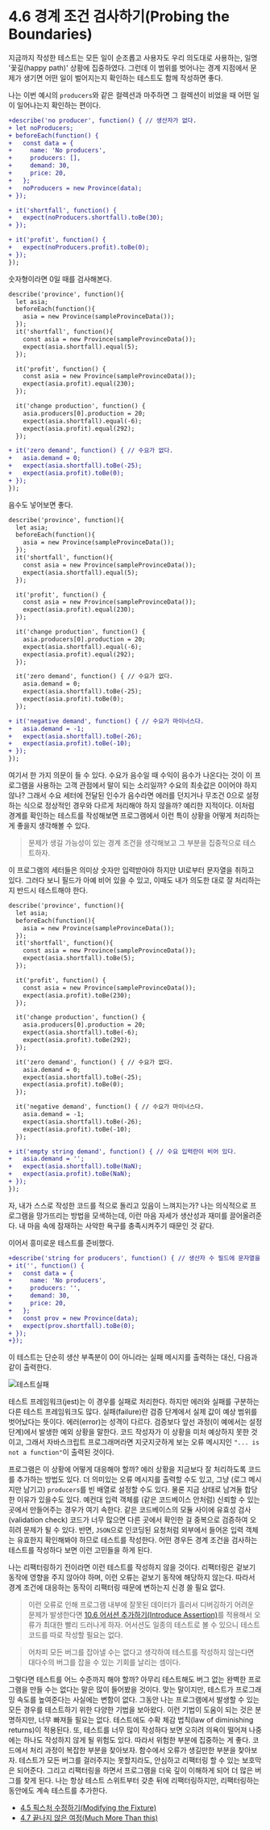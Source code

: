 # 4.6 경계 조건 검사하기(Probing the Boundaries)
지금까지 작성한 테스트는 모든 일이 순조롭고 사용자도 우리 의도대로 사용하는, 일명 '꽃길(happy path)' 상황에 집중하였다. 그런데 이 범위를 벗어나는 경계 지점에서 문제가 생기면 어떤 일이 벌어지는지 확인하는 테스트도 함께 작성하면 좋다.

나는 이번 예시의 `producers`와 같은 컬렉션과 마주하면 그 컬렉션이 비었을 때 어떤 일이 일어나는지 확인하는 편이다.

```diff
+describe('no producer', function() { // 생산자가 없다.
+ let noProducers;
+ beforeEach(function() {
+   const data = {
+     name: 'No producers',
+     producers: [],
+     demand: 30,
+     price: 20,
+   };
+   noProducers = new Province(data);
+ });

+ it('shortfall', function() {
+   expect(noProducers.shortfall).toBe(30);
+ });

+ it('profit', function() {
+   expect(noProducers.profit).toBe(0);
+ });
});
```

숫자형이라면 0일 때를 검사해본다.

```diff
describe('province', function(){
  let asia;
  beforeEach(function(){
    asia = new Province(sampleProvinceData());
  });
  it('shortfall', function(){
    const asia = new Province(sampleProvinceData());
    expect(asia.shortfall).equal(5);
  });

  it('profit', function() {
    const asia = new Province(sampleProvinceData());
    expect(asia.profit).equal(230);
  });

  it('change production', function() {
    asia.producers[0].production = 20;
    expect(asia.shortfall).equal(-6);
    expect(asia.profit).equal(292);
  });

+ it('zero demand', function() { // 수요가 없다.
+   asia.demand = 0;
+   expect(asia.shortfall).toBe(-25);
+   expect(asia.profit).toBe(0);
+ });
});
```

음수도 넣어보면 좋다.

```diff
describe('province', function(){
  let asia;
  beforeEach(function(){
    asia = new Province(sampleProvinceData());
  });
  it('shortfall', function(){
    const asia = new Province(sampleProvinceData());
    expect(asia.shortfall).equal(5);
  });

  it('profit', function() {
    const asia = new Province(sampleProvinceData());
    expect(asia.profit).equal(230);
  });

  it('change production', function() {
    asia.producers[0].production = 20;
    expect(asia.shortfall).equal(-6);
    expect(asia.profit).equal(292);
  });

  it('zero demand', function() { // 수요가 없다.
    asia.demand = 0;
    expect(asia.shortfall).toBe(-25);
    expect(asia.profit).toBe(0);
  });

+ it('negative demand', function() { // 수요가 마이너스다.
+   asia.demand = -1;
+   expect(asia.shortfall).toBe(-26);
+   expect(asia.profit).toBe(-10);
+ });
});
```

여기서 한 가지 의문이 들 수 있다. 수요가 음수일 때 수익이 음수가 나온다는 것이 이 프로그램을 사용하는 고객 관점에서 말이 되는 소리일까? 수요의 최솟값은 0이어야 하지 않나? 그래서 수요 세터에 전달된 인수가 음수라면 에러를 던지거나 무조건 0으로 설정하는 식으로 정상적인 경우와 다르게 처리해야 하지 않을까? 예리한 지적이다. 이처럼 경계를 확인하는 테스트를 작성해보면 프로그램에서 이런 특이 상황을 어떻게 처리하는 게 좋을지 생각해볼 수 있다.

> 문제가 생길 가능성이 있는 경계 조건을 생각해보고 그 부분을 집중적으로 테스트하자.

이 프로그램의 세터들은 의미상 숫자만 입력받아야 하지만 UI로부터 문자열을 취하고 있다. 그러다 보니 필드가 아예 비어 있을 수 있고, 이때도 내가 의도한 대로 잘 처리하는지 반드시 테스트해야 한다.

```diff
describe('province', function(){
  let asia;
  beforeEach(function(){
    asia = new Province(sampleProvinceData());
  });
  it('shortfall', function(){
    const asia = new Province(sampleProvinceData());
    expect(asia.shortfall).toBe(5);
  });

  it('profit', function() {
    const asia = new Province(sampleProvinceData());
    expect(asia.profit).toBe(230);
  });

  it('change production', function() {
    asia.producers[0].production = 20;
    expect(asia.shortfall).toBe(-6);
    expect(asia.profit).toBe(292);
  });

  it('zero demand', function() { // 수요가 없다.
    asia.demand = 0;
    expect(asia.shortfall).toBe(-25);
    expect(asia.profit).toBe(0);
  });

  it('negative demand', function() { // 수요가 마이너스다.
    asia.demand = -1;
    expect(asia.shortfall).toBe(-26);
    expect(asia.profit).toBe(-10);
  });

+ it('empty string demand', function() { // 수요 입력란이 비어 있다.
+   asia.demand = '';
+   expect(asia.shortfall).toBe(NaN);
+   expect(asia.profit).toBe(NaN);
+ });
});
```

자, 내가 스스로 작성한 코드를 적으로 돌리고 있음이 느껴지는가? 나는 의식적으로 프로그램을 망가뜨리는 방법을 모색하는데, 이런 마음 자세가 생산성과 재미를 끌어올려준다. 내 마음 속에 잠재하는 사악한 욕구를 충족시켜주기 때문인 것 같다.

이어서 흥미로운 테스트를 준비했다.

```diff
+describe('string for producers', function() { // 생산자 수 필드에 문자열을 대입한다.
+ it('', function() {
+   const data = {
+     name: 'No producers',
+     producers: '',
+     demand: 30,
+     price: 20,
+   };
+   const prov = new Province(data);
+   expect(prov.shortfall).toBe(0);
+ });
+});
```

이 테스트는 단순히 생산 부족분이 0이 아니라는 실패 메시지를 출력하는 대신, 다음과 같이 출력한다.

![테스트실패](4-6-string-for-producers.png)

테스트 프레임워크(jest)는 이 경우를 실패로 처리한다. 하지만 에러와 실패를 구분하는 다른 테스트 프레임워크도 많다. 실패(failure)란 검증 단계에서 실제 값이 예상 범위를 벗어났다는 뜻이다. 에러(error)는 성격이 다르다. 검증보다 앞선 과정(이 예에서는 설정 단계)에서 발생한 예외 상황을 말한다. 코드 작성자가 이 상황을 미처 예상하지 못한 것이고, 그래서 자바스크립트 프로그래머라면 지긋지긋하게 보는 오류 메시지인 `"... is not a function"`이 출력된 것이다.

프로그램은 이 상황에 어떻게 대응해야 할까? 에러 상황을 지금보다 잘 처리하도록 코드를 추가하는 방법도 있다. 더 의미있는 오류 메시지를 출력할 수도 있고, 그냥 (로그 메시지만 남기고) `producers`를 빈 배열로 설정할 수도 있다. 물론 지금 상태로 남겨둘 합당한 이유가 있을수도 있다. 예컨대 입력 객체를 (같은 코드베이스 안처럼) 신뢰할 수 있는 곳에서 만들어주는 경우가 여기 속한다. 같은 코드베이스의 모듈 사이에 유효성 검사(validation check) 코드가 너무 많으면 다른 곳에서 확인한 걸 중복으로 검증하여 오히려 문제가 될 수 있다. 반면, `JSON`으로 인코딩된 요청처럼 외부에서 들어온 입력 객체는 유효한지 확인해봐야 하므로 테스트를 작성한다. 어떤 경우든 경계 조건을 검사하는 테스트를 작성하다 보면 이런 고민들을 하게 된다.

나는 리팩터링하기 전이라면 이런 테스트를 작성하지 않을 것이다. 리팩터링은 겉보기 동작에 영향을 주지 않아야 하며, 이런 오류는 겉보기 동작에 해당하지 않는다. 따라서 경계 조건에 대응하는 동작이 리팩터링 때문에 변하는지 신경 쓸 필요 없다.

> 이런 오류로 인해 프로그램 내부에 잘못된 데이터가 흘러서 디버깅하기 어려운 문제가 발생한다면 [10.6 어서션 추가하기(Introduce Assertion)](https://github.com/wonder13662/refactoring-v2/blob/writing/chapter10/10-6.md)를 적용해서 오류가 최대한 빨리 드러나게 하자. 어서션도 일종의 테스트로 볼 수 있으니 테스트 코드를 따로 작성할 필요는 없다.

> 어차피 모든 버그를 잡아낼 수는 없다고 생각하여 테스트를 작성하지 않는다면 대다수의 버그를 잡을 수 있는 기회를 날리는 셈이다.

그렇다면 테스트를 어느 수준까지 해야 할까? 아무리 테스트해도 버그 없는 완벽한 프로그램을 만들 수는 없다는 말은 많이 들어봤을 것이다. 맞는 말이지만, 테스트가 프로그래밍 속도를 높여준다는 사실에는 변함이 없다. 그동안 나는 프로그램에서 발생할 수 있는 모든 경우를 테스트하기 위한 다양한 기법을 보아왔다. 이런 기법이 도움이 되는 것은 분명하지만, 너무 빠져들 필요는 없다. 테스트에도 수확 체감 법칙(law of diminishing returns)이 적용된다. 또, 테스트를 너무 많이 작성하다 보면 오히려 의욕이 떨어져 나중에는 하나도 작성하지 않게 될 위험도 있다. 따라서 위험한 부분에 집중하는 게 좋다. 코드에서 처리 과정이 복잡한 부분을 찾아보자. 함수에서 오류가 생길만한 부분을 찾아보자. 테스트가 모든 버그를 걸러주지는 못할지라도, 안심하고 리팩터링 할 수 있는 보호막은 되어준다. 그리고 리팩터링을 하면서 프로그램을 더욱 깊이 이해하게 되어 더 많은 버그를 찾게 된다. 나는 항상 테스트 스위트부터 갖춘 뒤에 리팩터링하지만, 리팩터링하는 동안에도 계속 테스트를 추가한다.

- [4.5 픽스처 수정하기(Modifying the Fixture)](https://github.com/wonder13662/refactoring-v2/blob/writing/chapter04/4-5.md)
- [4.7 끝나지 않은 여정(Much More Than this)](https://github.com/wonder13662/refactoring-v2/blob/writing/chapter04/4-7.md)